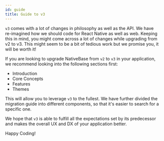 ```yaml
---
id: guide
title: Guide to v3
---
```


`v3` comes with a lot of changes in philosophy as well as the API. We have re-imagined how we should code for React Native as well as web. Keeping this in mind, you might come across a lot of changes while upgrading from v2 to v3. This might seem to be a bit of tedious work but we promise you, it will be worth it!

If you are looking to upgrade NativeBase from `v2` to `v3` in your application, we recommend looking into the following sections first:

- Introduction
- Core Concepts
- Features
- Themes

This will allow you to leverage `v3` to the fullest. We have further divided the migration guide into different components, so that it's easier to search for a specific one.

We hope that `v3` is able to fulfill all the expectations set by its predecessor and makes the overall UX and DX of your application better.

Happy Coding!
